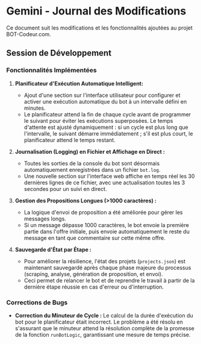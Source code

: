 # Gemini - Journal des Modifications

Ce document suit les modifications et les fonctionnalités ajoutées au projet BOT-Codeur.com.

## Session de Développement

### Fonctionnalités Implémentées

1.  **Planificateur d'Exécution Automatique Intelligent:**
    *   Ajout d'une section sur l'interface utilisateur pour configurer et activer une exécution automatique du bot à un intervalle défini en minutes.
    *   Le planificateur attend la fin de chaque cycle avant de programmer le suivant pour éviter les exécutions superposées. Le temps d'attente est ajusté dynamiquement : si un cycle est plus long que l'intervalle, le suivant démarre immédiatement ; s'il est plus court, le planificateur attend le temps restant.

2.  **Journalisation (Logging) en Fichier et Affichage en Direct :**
    *   Toutes les sorties de la console du bot sont désormais automatiquement enregistrées dans un fichier `bot.log`.
    *   Une nouvelle section sur l'interface web affiche en temps réel les 30 dernières lignes de ce fichier, avec une actualisation toutes les 3 secondes pour un suivi en direct.

3.  **Gestion des Propositions Longues (>1000 caractères) :**
    *   La logique d'envoi de proposition a été améliorée pour gérer les messages longs.
    *   Si un message dépasse 1000 caractères, le bot envoie la première partie dans l'offre initiale, puis envoie automatiquement le reste du message en tant que commentaire sur cette même offre.

4.  **Sauvegarde d'État par Étape :**
    *   Pour améliorer la résilience, l'état des projets (`projects.json`) est maintenant sauvegardé après chaque phase majeure du processus (scraping, analyse, génération de proposition, et envoi).
    *   Ceci permet de relancer le bot et de reprendre le travail à partir de la dernière étape réussie en cas d'erreur ou d'interruption.

### Corrections de Bugs

*   **Correction du Minuteur de Cycle :** Le calcul de la durée d'exécution du bot pour le planificateur était incorrect. Le problème a été résolu en s'assurant que le minuteur attend la résolution complète de la promesse de la fonction `runBotLogic`, garantissant une mesure de temps précise.
